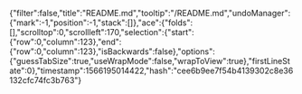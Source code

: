 {"filter":false,"title":"README.md","tooltip":"/README.md","undoManager":{"mark":-1,"position":-1,"stack":[]},"ace":{"folds":[],"scrolltop":0,"scrollleft":170,"selection":{"start":{"row":0,"column":123},"end":{"row":0,"column":123},"isBackwards":false},"options":{"guessTabSize":true,"useWrapMode":false,"wrapToView":true},"firstLineState":0},"timestamp":1566195014422,"hash":"cee6b9ee7f54b4139302c8e36132cfc74fc3b763"}